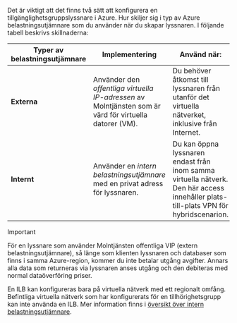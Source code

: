 Det är viktigt att det finns två sätt att konfigurera en tillgänglighetsgruppslyssnare i Azure. Hur skiljer sig i typ av Azure belastningsutjämnare som du använder när du skapar lyssnaren. I följande tabell beskrivs skillnaderna:

| Typer av belastningsutjämnare | Implementering | Använd när: |
| --- | --- | --- |
| **Externa** |Använder den *offentliga virtuella IP-adressen* av Molntjänsten som är värd för virtuella datorer (VM). |Du behöver åtkomst till lyssnaren från utanför det virtuella nätverket, inklusive från Internet. |
| **Internt** |Använder en *intern belastningsutjämnare* med en privat adress för lyssnaren. |Du kan öppna lyssnaren endast från inom samma virtuella nätverk. Den här access innehåller plats-till-plats VPN för hybridscenarion. |

> [!IMPORTANT]
> För en lyssnare som använder Molntjänsten offentliga VIP (extern belastningsutjämnare), så länge som klienten lyssnaren och databaser som finns i samma Azure-region, kommer du inte betalar utgång avgifter. Annars alla data som returneras via lyssnaren anses utgång och den debiteras med normal dataöverföring priser. 
> 
> 

En ILB kan konfigureras bara på virtuella nätverk med ett regionalt omfång. Befintliga virtuella nätverk som har konfigurerats för en tillhörighetsgrupp kan inte använda en ILB. Mer information finns i [översikt över intern belastningsutjämnare](../articles/load-balancer/load-balancer-internal-overview.md).

